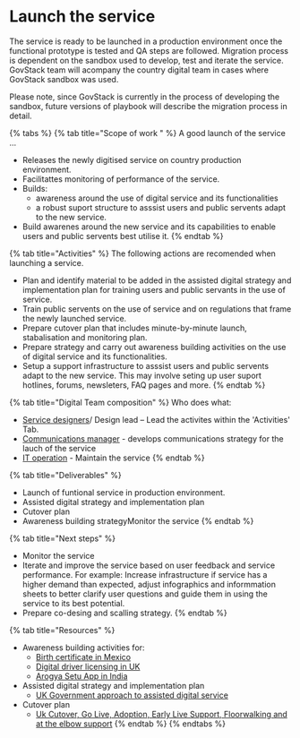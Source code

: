 # Launch the service

The service is ready to be launched in a production environment once the functional prototype is tested and QA steps are followed. Migration process is dependent on the sandbox used to develop, test and iterate the service. GovStack team will acompany the country digital team in cases where GovStack sandbox was used.&#x20;

Please note, since GovStack is currently in the process of developing the sandbox, future versions of playbook will describe the migration process in detail.&#x20;

{% tabs %}
{% tab title="Scope of work " %}
A good launch of the service …

* Releases the newly digitised service on country production environment.
* &#x20;Facilitattes monitoring of performance of the service.
* Builds:
  * awareness around the use of digital service and its functionalities&#x20;
  * a robust suport structure to  asssist users and public servents adapt to the new service.&#x20;
* Build awarenes around the new service and its capabilities to enable users and public servents best utilise it.
{% endtab %}

{% tab title="Activities" %}
The following actions are recomended when launching a service.

* Plan and identify material to be added in the assisted digital strategy and implementation plan for training users and public servants in the use of service.&#x20;
* Train public servents on the use of service and on regulations that frame the newly launched service.
* Prepare cutover plan that includes minute-by-minute launch, stabalisation and monitoring plan.
* Prepare strategy and carry out awareness building activities on the use of digital service and its functionalities.
* Setup a support infrastructure to asssist users and public servents adapt to the new service. This may involve seting up user suport hotlines, forums, newsleters, FAQ pages and more.
{% endtab %}

{% tab title="Digital Team composition" %}
Who does what:

* [Service designers](../sample-digital-team-composition/govstack-user-profiles-taxonomy.md#service-designer)/ Design lead – Lead the activites within the 'Activities' Tab.
* [Communications manager](https://govstack.gitbook.io/implementation-playbook/govstack-implementation-playbook/annex/govstack-user-profiles-taxonomy#communication-manager) - develops communications strategy for the lauch of the service
* [IT operation](../sample-digital-team-composition/govstack-user-profiles-taxonomy.md#back-end-developers) - Maintain the service
{% endtab %}

{% tab title="Deliverables" %}
* Launch of funtional service in production environment.
* Assisted digital strategy and implementation plan&#x20;
* Cutover plan
* Awareness building strategyMonitor the  service
{% endtab %}

{% tab title="Next steps" %}
* Monitor the service&#x20;
* Iterate and improve the service based on user feedback and service performance. For example: Increase infrastructure if service has a higher demand than expected, adjust infographics and informmation sheets to better clarify user questions and guide them in using the service to its best potential.
* Prepare co-desing and scalling strategy.
{% endtab %}

{% tab title="Resources" %}
* Awareness building activities for:
  * [Birth certificate in Mexico](https://www.gob.mx/actas)
  * [Digital driver licensing in UK](https://www.gov.uk/government/news/dvla-launches-new-campaign-to-help-move-customers-online)
  * [Arogya Setu App in India](https://www.mygov.in/aarogya-setu-app/)
* Assisted digital strategy and implementation plan&#x20;
  * [UK Government approach to assisted digital service](https://www.gov.uk/government/publications/government-approach-to-assisted-digital/government-approach-to-assisted-digital)
* Cutover plan
  * [Uk Cutover, Go Live, Adoption, Early Live Support, Floorwalking and at the elbow support](https://www.digitalmarketplace.service.gov.uk/g-cloud/services/925766262378996)
{% endtab %}
{% endtabs %}
